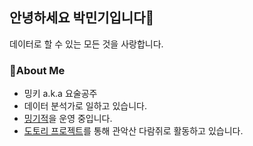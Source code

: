 ## 안녕하세요 박민기입니다🙂

데이터로 할 수 있는 모든 것을 사랑합니다.

### 🔎About Me

+ 밍키 a.k.a 요술공주
+ 데이터 분석가로 일하고 있습니다.
+ [밍기적](https://minggijeog.oopy.io/)을 운영 중입니다.
+ [도토리 프로젝트](https://mingkipark.notion.site/83389ead47a74179a9287fea9c8cb907)를 통해 관악산 다람쥐로 활동하고 있습니다.
